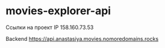 # movies-explorer-api

Ссылки на проект
IP 158.160.73.53

Backend https://api.anastasiya.movies.nomoredomains.rocks
